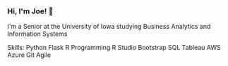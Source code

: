 ### Hi, I'm Joe! 👋

I'm a Senior at the University of Iowa studying Business Analytics and Information Systems

Skills: Python Flask R Programming R Studio Bootstrap SQL Tableau AWS Azure Git Agile
